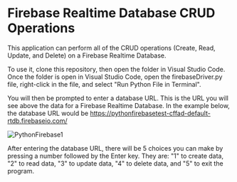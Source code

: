 # Firebase Realtime Database CRUD Operations

This application can perform all of the CRUD operations (Create, Read, Update, and Delete) on a Firebase Realtime Database.  

To use it, clone this repository, then open the folder in Visual Studio Code.  Once the folder is open in Visual Studio Code, open the firebaseDriver.py file, right-click in the file, and select "Run Python File in Terminal".

You will then be prompted to enter a database URL.  This is the URL you will see above the data for a Firebase Realtime Database.  In the example below, the database URL would be https://pythonfirebasetest-cffad-default-rtdb.firebaseio.com/

![PythonFirebase1](https://user-images.githubusercontent.com/43326454/158519236-ac7f6106-301a-4edf-b60b-e4d837fbedfe.jpg)

After entering the database URL, there will be 5 choices you can make by pressing a number followed by the Enter key.  They are: "1" to create data, "2" to read data, "3" to update data, "4" to delete data, and "5" to exit the program.
